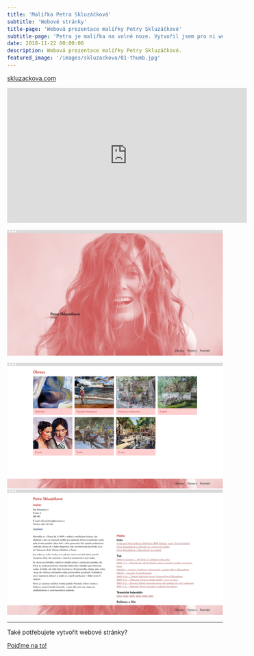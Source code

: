 ```yaml
---
title: 'Malířka Petra Skluzáčková'
subtitle: 'Webové stránky'
title-page: 'Webová prezentace malířky Petry Skluzáčkové'
subtitle-page: 'Petra je malířka na volné noze. Vytvořil jsem pro ni webové portfolio, které ukazuje průřez její tvorbou.'
date: 2018-11-22 00:00:00
description: Webová prezentace malířky Petry Skluzáčkové.
featured_image: '/images/skluzackova/01-thumb.jpg'
---
```


[skluzackova.com](http://www.skluzackova.com)

<iframe width="560" height="315" src="https://www.youtube.com/embed/dWXRc9AHuRI?controls=0" frameborder="0" allow="accelerometer; autoplay; clipboard-write; encrypted-media; gyroscope; picture-in-picture" allowfullscreen></iframe>

![](/images/skluzackova/01.jpg)

<div class="gallery" data-columns="2">
  <img src="/images/skluzackova/02.jpg">
  <img src="/images/skluzackova/03.jpg">
</div>

---

Také potřebujete vytvořit webové stránky?

<a href="/kontakt" class="button button--large">Pojďme na to!</a>